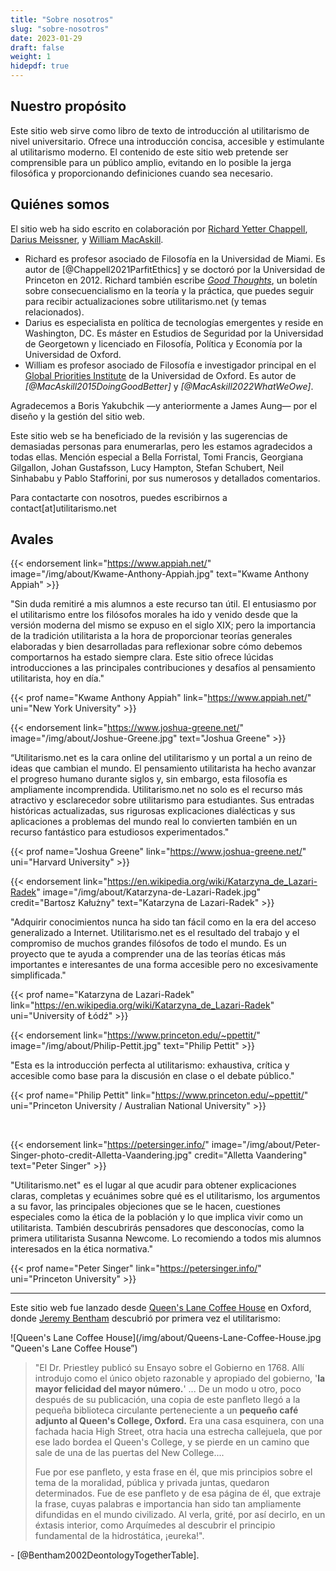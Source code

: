 ```yaml
---
title: "Sobre nosotros"
slug: "sobre-nosotros"
date: 2023-01-29
draft: false
weight: 1
hidepdf: true
---
```


## Nuestro propósito

Este sitio web sirve como libro de texto de introducción al utilitarismo de nivel universitario. Ofrece una introducción concisa, accesible y estimulante al utilitarismo moderno. El contenido de este sitio web pretende ser comprensible para un público amplio, evitando en lo posible la jerga filosófica y proporcionando definiciones cuando sea necesario.

## Quiénes somos

El sitio web ha sido escrito en colaboración por [Richard Yetter Chappell](http://yetterchappell.net/Richard/), [Darius Meissner](https://www.linkedin.com/in/darius-meissner/), y [William MacAskill](http://www.williammacaskill.com/).

- Richard es profesor asociado de Filosofía en la Universidad de Miami. Es autor de [@Chappell2021ParfitEthics] y se doctoró por la Universidad de Princeton en 2012. Richard también escribe _[Good Thoughts](https://rychappell.substack.com/)_, un boletín sobre consecuencialismo en la teoría y la práctica, que puedes seguir para recibir actualizaciones sobre utilitarismo.net (y temas relacionados).
- Darius es especialista en política de tecnologías emergentes y reside en Washington, DC. Es máster en Estudios de Seguridad por la Universidad de Georgetown y licenciado en Filosofía, Política y Economía por la Universidad de Oxford.
- William es profesor asociado de Filosofía e investigador principal en el [Global Priorities Institute](https://globalprioritiesinstitute.org/) de la Universidad de Oxford. Es autor de <cite>[@MacAskill2015DoingGoodBetter]</cite> y <cite>[@MacAskill2022WhatWeOwe]</cite>.

Agradecemos a Boris Yakubchik —y anteriormente a James Aung— por el diseño y la gestión del sitio web.

Este sitio web se ha beneficiado de la revisión y las sugerencias de demasiadas personas para enumerarlas, pero les estamos agradecidos a todas ellas. Mención especial a Bella Forristal, Tomi Francis, Georgiana Gilgallon, Johan Gustafsson, Lucy Hampton, Stefan Schubert, Neil Sinhababu y Pablo Stafforini, por sus numerosos y detallados comentarios.

Para contactarte con nosotros, puedes escribirnos a contact[at]utilitarismo.net

## Avales

{{< endorsement
     link="https://www.appiah.net/"
     image="/img/about/Kwame-Anthony-Appiah.jpg"
     text="Kwame Anthony Appiah" >}}

"Sin duda remitiré a mis alumnos a este recurso tan útil. El entusiasmo por el utilitarismo entre los filósofos morales ha ido y venido desde que la versión moderna del mismo se expuso en el siglo XIX; pero la importancia de la tradición utilitarista a la hora de proporcionar teorías generales elaboradas y bien desarrolladas para reflexionar sobre cómo debemos comportarnos ha estado siempre clara. Este sitio ofrece lúcidas introducciones a las principales contribuciones y desafíos al pensamiento utilitarista, hoy en día."

{{< prof
     name="Kwame Anthony Appiah"
     link="https://www.appiah.net/"
     uni="New York University" >}}

{{< endorsement
     link="https://www.joshua-greene.net/"
     image="/img/about/Joshue-Greene.jpg"
     text="Joshua Greene" >}}

“Utilitarismo.net es la cara online del utilitarismo y un portal a un reino de ideas que cambian el mundo. El pensamiento utilitarista ha hecho avanzar el progreso humano durante siglos y, sin embargo, esta filosofía es ampliamente incomprendida. Utilitarismo.net no solo es el recurso más atractivo y esclarecedor sobre utilitarismo para estudiantes. Sus entradas históricas actualizadas, sus rigurosas explicaciones dialécticas y sus aplicaciones a problemas del mundo real lo convierten también en un recurso fantástico para estudiosos experimentados."

{{< prof
     name="Joshua Greene"
     link="https://www.joshua-greene.net/"
     uni="Harvard University" >}}

{{< endorsement
     link="https://en.wikipedia.org/wiki/Katarzyna_de_Lazari-Radek"
     image="/img/about/Katarzyna-de-Lazari-Radek.jpg"
     credit="Bartosz Kałużny"
     text="Katarzyna de Lazari-Radek" >}}

"Adquirir conocimientos nunca ha sido tan fácil como en la era del acceso generalizado a Internet. Utilitarismo.net es el resultado del trabajo y el compromiso de muchos grandes filósofos de todo el mundo. Es un proyecto que te ayuda a comprender una de las teorías éticas más importantes e interesantes de una forma accesible pero no excesivamente simplificada."

{{< prof
     name="Katarzyna de Lazari-Radek"
     link="https://en.wikipedia.org/wiki/Katarzyna_de_Lazari-Radek"
     uni="University of Łódź" >}}

{{< endorsement
     link="https://www.princeton.edu/~ppettit/"
     image="/img/about/Philip-Pettit.jpg"
     text="Philip Pettit" >}}

"Esta es la introducción perfecta al utilitarismo: exhaustiva, crítica y accesible como base para la discusión en clase o el debate público."

{{< prof
     name="Philip Pettit"
     link="https://www.princeton.edu/~ppettit/"
     uni="Princeton University / Australian National University" >}}

<br>

{{< endorsement
     link="https://petersinger.info/"
     image="/img/about/Peter-Singer-photo-credit-Alletta-Vaandering.jpg"
     credit="Alletta Vaandering"
     text="Peter Singer" >}}

"Utilitarismo.net" es el lugar al que acudir para obtener explicaciones claras, completas y ecuánimes sobre qué es el utilitarismo, los argumentos a su favor, las principales objeciones que se le hacen, cuestiones especiales como la ética de la población y lo que implica vivir como un utilitarista. También descubrirás pensadores que desconocías, como la primera utilitarista Susanna Newcome. Lo recomiendo a todos mis alumnos interesados en la ética normativa."

{{< prof
     name="Peter Singer"
     link="https://petersinger.info/"
     uni="Princeton University" >}}

---

Este sitio web fue lanzado desde [Queen's Lane Coffee House](http://www.qlcoffeehouse.com/) en Oxford, donde [Jeremy Bentham](https://altruismoeficaz.net/autores/jeremy-bentham) descubrió por primera vez el utilitarismo:

![Queen's Lane Coffee House](/img/about/Queens-Lane-Coffee-House.jpg "Queen's Lane Coffee House”)

<div class="coffee-house">

> "El Dr. Priestley publicó su Ensayo sobre el Gobierno en 1768. Allí introdujo como el único objeto razonable y apropiado del gobierno, '**la mayor felicidad del mayor número.**' ... De un modo u otro, poco después de su publicación, una copia de este panfleto llegó a la pequeña biblioteca circulante perteneciente a un **pequeño café adjunto al Queen's College, Oxford.** Era una casa esquinera, con una fachada hacia High Street, otra hacia una estrecha callejuela, que por ese lado bordea el Queen's College, y se pierde en un camino que sale de una de las puertas del New College....
>
> Fue por ese panfleto, y esta frase en él, que mis principios sobre el tema de la moralidad, pública y privada juntas, quedaron determinados. Fue de ese panfleto y de esa página de él, que extraje la frase, cuyas palabras e importancia han sido tan ampliamente difundidas en el mundo civilizado. Al verla, grité, por así decirlo, en un éxtasis interior, como Arquímedes al descubrir el principio fundamental de la hidrostática, ¡eureka!".

\- [@Bentham2002DeontologyTogetherTable].

</div>

